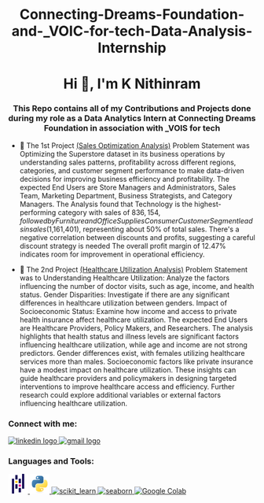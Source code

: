 <h1 align="center">Connecting-Dreams-Foundation-and-_VOIC-for-tech-Data-Analysis-Internship</h1>
<h1 align="center">Hi 👋, I'm K Nithinram</h1>
<h3 align="center">This Repo contains all of my Contributions and Projects done during my role as a Data Analytics Intern at Connecting Dreams Foundation in association with _VOIS for tech</h3>

- 🔭 The 1st Project [(Sales Optimization Analysis)](https://github.com/nithinrk11/Connecting-Dreams-Foundation-and-_VOIC-for-tech-Data-Analysis-Internship/blob/main/Sales%20Optimization%20Analysis.pptx) Problem Statement was Optimizing the Superstore dataset in its business operations by understanding sales patterns, profitability across different regions, categories, and customer segment performance to make data-driven decisions for improving business efficiency and profitability. The expected End Users are Store Managers and Administrators, Sales Team, Marketing Department, Business Strategists, and Category Managers. The Analysis found that Technology is the highest-performing category with sales of $836,154, followed by Furniture and Office Supplies Consumer Customer Segment leads in sales ($1,161,401), representing about 50% of total sales. There's a negative correlation between discounts and profits, suggesting a careful discount strategy is needed The overall profit margin of 12.47% indicates room for improvement in operational efficiency.


- 🔭 The 2nd Project   [(Healthcare Utilization Analysis)](https://github.com/nithinrk11/Connecting-Dreams-Foundation-and-_VOIC-for-tech-Data-Analysis-Internship/blob/main/Healthcare%20Utilization%20Analysis.pptx) Problem Statement was to Understanding Healthcare Utilization: Analyze the factors influencing the number of doctor visits, such as age, income, and health status. Gender Disparities: Investigate if there are any significant differences in healthcare utilization between genders. Impact of Socioeconomic Status: Examine how income and access to private health insurance affect healthcare utilization. The expected End Users are Healthcare Providers, Policy Makers, and Researchers. The analysis highlights that health status and illness levels are significant factors influencing healthcare utilization, while age and income are not strong predictors. Gender differences exist, with females utilizing healthcare services more than males. Socioeconomic factors like private insurance have a modest impact on healthcare utilization. These insights can guide healthcare providers and policymakers in designing targeted interventions to improve healthcare access and efficiency. Further research could explore additional variables or external factors influencing healthcare utilization.




<h3 align="left">Connect with me:</h3>
<div align="left">
  <a href="https://www.linkedin.com/in/k-nithinram-376b20231/" target="_blank">
    <img src="https://raw.githubusercontent.com/maurodesouza/profile-readme-generator/master/src/assets/icons/social/linkedin/default.svg" width="52" height="40" alt="linkedin logo"  />
  </a>
  <a href="mailto:nithinrk11@gmail.com" target="_blank">
    <img src="https://raw.githubusercontent.com/maurodesouza/profile-readme-generator/master/src/assets/icons/social/gmail/default.svg" width="52" height="40" alt="gmail logo"  />
  </a>
</div>


<h3 align="left">Languages and Tools:</h3>
<p align="left"> <a href="https://pandas.pydata.org/" target="_blank" rel="noreferrer"> <img src="https://raw.githubusercontent.com/devicons/devicon/2ae2a900d2f041da66e950e4d48052658d850630/icons/pandas/pandas-original.svg" alt="pandas" width="40" height="40"/> </a> <a href="https://www.python.org" target="_blank" rel="noreferrer"> <img src="https://raw.githubusercontent.com/devicons/devicon/master/icons/python/python-original.svg" alt="python" width="40" height="40"/> </a> <a href="https://scikit-learn.org/" target="_blank" rel="noreferrer"> <img src="https://upload.wikimedia.org/wikipedia/commons/0/05/Scikit_learn_logo_small.svg" alt="scikit_learn" width="40" height="40"/> </a> <a href="https://seaborn.pydata.org/" target="_blank" rel="noreferrer"> <img src="https://seaborn.pydata.org/_images/logo-mark-lightbg.svg" alt="seaborn" width="40" height="40"/> </a>
  <a href="https://colab.research.google.com/" target="_blank" rel="noreferrer">
    <img src="https://upload.wikimedia.org/wikipedia/commons/d/d0/Google_Colaboratory_SVG_Logo.svg" alt="Google Colab" width="40" height="40"/>
  </a> </p>
